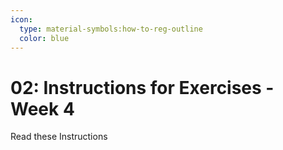 ```yaml
---
icon:
  type: material-symbols:how-to-reg-outline
  color: blue
---
```


# 02: Instructions for Exercises - Week 4
 
Read these Instructions